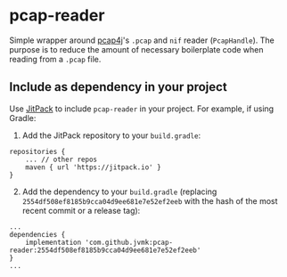 # pcap-reader
Simple wrapper around [pcap4j](https://github.com/kaitoy/pcap4j)'s `.pcap` and `nif` reader (`PcapHandle`). The purpose is to reduce the amount of necessary boilerplate code when reading from a `.pcap` file.

## Include as dependency in your project
Use [JitPack](https://jitpack.io/) to include `pcap-reader` in your project. For example, if using Gradle:
1. Add the JitPack repository to your `build.gradle`:
```
repositories {
    ... // other repos
    maven { url 'https://jitpack.io' }
}
```
2. Add the dependency to your `build.gradle` (replacing `2554df508ef8185b9cca04d9ee681e7e52ef2eeb` with the hash of the most recent commit or a release tag):
```
...
dependencies {
    implementation 'com.github.jvmk:pcap-reader:2554df508ef8185b9cca04d9ee681e7e52ef2eeb'
}
...
```
